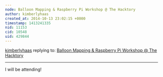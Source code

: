 ```yaml
---
node: Balloon Mapping & Raspberry Pi Workshop @ The Hacktory
author: kimberlyhaas
created_at: 2014-10-13 23:02:15 +0000
timestamp: 1413241335
nid: 11153
cid: 10548
uid: 429844
---
```




[kimberlyhaas](../profile/kimberlyhaas) replying to: [Balloon Mapping & Raspberry Pi Workshop @ The Hacktory](../notes/SeanKMcGinnis/09-18-2014/balloon-mapping-raspberry-pi-workshop-the-hacktory)

----
I will be attending!